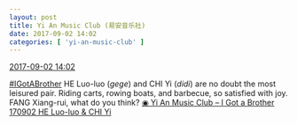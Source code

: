 ```yaml
---
layout: post
title: Yi An Music Club (易安音乐社)
date: 2017-09-02 14:02
categories: [ 'yi-an-music-club' ]
---
```


<div class="weibo-info">
  <a href="http://weibo.com/6094546964/FjWwo4rIf">2017-09-02 14:02</a>
</div>

[#IGotABrother](http://weibo.com/p/10080861f662f85120fee304ac320a7735365a) HE Luo-luo (*gege*) and CHI Yi (*didi*) are no doubt the most leisured pair. Riding carts, rowing boats, and barbecue, so satisfied with joy. FANG Xiang-rui, what do you think? [◉ Yi An Music Club – I Got a Brother 170902 HE Luo-luo & CHI Yi](https://www.bilibili.com/video/av14059399)

